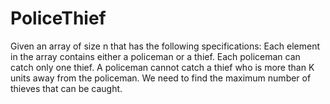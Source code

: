 # PoliceThief
Given an array of size n that has the following specifications:  Each element in the array contains either a policeman or a thief. Each policeman can catch only one thief. A policeman cannot catch a thief who is more than K units away from the policeman. We need to find the maximum number of thieves that can be caught.
